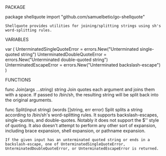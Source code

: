 PACKAGE

package shellquote
    import "github.com/samuelbetio/go-shellquote"

    Shellquote provides utilities for joining/splitting strings using sh's
    word-splitting rules.

VARIABLES

var (
    UnterminatedSingleQuoteError = errors.New("Unterminated single-quoted string")
    UnterminatedDoubleQuoteError = errors.New("Unterminated double-quoted string")
    UnterminatedEscapeError      = errors.New("Unterminated backslash-escape")
)


FUNCTIONS

func Join(args ...string) string
    Join quotes each argument and joins them with a space. If passed to
    /bin/sh, the resulting string will be split back into the original
    arguments.

func Split(input string) (words []string, err error)
    Split splits a string according to /bin/sh's word-splitting rules. It
    supports backslash-escapes, single-quotes, and double-quotes. Notably it
    does not support the $'' style of quoting. It also doesn't attempt to
    perform any other sort of expansion, including brace expansion, shell
    expansion, or pathname expansion.

    If the given input has an unterminated quoted string or ends in a
    backslash-escape, one of UnterminatedSingleQuoteError,
    UnterminatedDoubleQuoteError, or UnterminatedEscapeError is returned.



